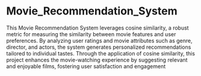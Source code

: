 # Movie_Recommendation_System

This Movie Recommendation System leverages cosine similarity, a robust metric for measuring the similarity between movie features and user preferences. By analyzing user ratings and movie attributes such as genre, director, and actors, the system generates personalized recommendations tailored to individual tastes. Through the application of cosine similarity, this project enhances the movie-watching experience by suggesting relevant and enjoyable films, fostering user satisfaction and engagement
